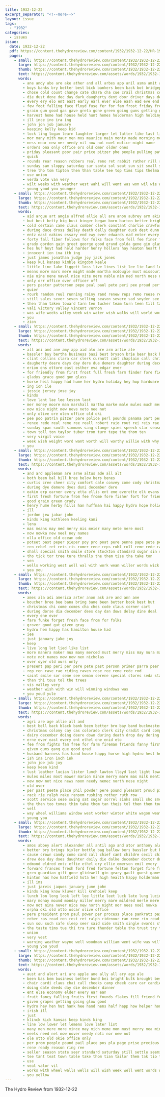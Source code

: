 ```yaml
---
title: 1932-12-22
excerpt_separator: "<!--more-->"
layout: issue
tags:
  - "1932"
categories:
  - issues
issue:
  date: 1932-12-22
  pdf: https://content.thehydroreview.com/content/1932/1932-12-22/HR-1932-12-22.pdf
  pages:
    - small: https://content.thehydroreview.com/content/1932/1932-12-22/small/HR-1932-12-22-01.jpg
      large: https://content.thehydroreview.com/content/1932/1932-12-22/large/HR-1932-12-22-01.jpg
      thumb: https://content.thehydroreview.com/content/1932/1932-12-22/thumbnails/HR-1932-12-22-01.jpg
      text: https://content.thehydroreview.com/assets/words/1932/1932-12-22/HR-1932-12-22-01.txt
      words:
        - ane andy abe are ake ather and all arbes app anil asma amit aba ard ary alfred
        - boys banks bry better best bick bankers been back bot bridgeport but bunch bune beer bitter bring business big boy ber bart baby bassler bag bank buck
        - chose cold count change cate chara cha cue crail christmas cone clay coupe company cote cecil cattle cash chase city claus church cooper cal cashier can che
        - die dust done dec day dark daugherty dent door driver days december daughter deep
        - every ery elo ent east early earl ever else eash ead eve end egg ean
        - few foot falling face floyd fuse fer for fam frost friday frome fred first from floor fail fire fon fakes foo
        - grain gun good gas gave greta gone green going guns getting gum gaye glass given gram gui
        - harvest home had house held hunt homes holderman high holding head huss her hin hatfield has hand hie hone hen huey hay herndon hands houston him henke henry hydro hamons
        - ill ince ino ira ing
        - john jon job january
        - keeping kelly keep kid
        - lock ling logan learn laughter larger let latter like last list loss leonard lied
        - mor many mith maur men mos maurice main monty made morning mors much mules must most money market more miller man meeker may mile monday
        - ness near new ner needy nil now not noel notice night name
        - orders ona only office ors old omer older ones
        - priday pleasant poor pair price pitzer phe people pulling pat pretty policy pasto public person poe pam page plage
        - quick
        - rounds rear reason robbers real reno ret rabbit rather rill rine reach ram rater rain ridenour register
        - sunday sam sloppy saturday sur santa sol seat sun sit small store speech sing smaller sad see stark seen stutzman speak shave side stick seems sled snow sell she second soe stuck school square said staring send seed sewing sale
        - tree tho tom tipton then than table tee top tims tips thelma ticker take toot tear tay tae tat tall tell thi thing tock too town tak thy them telly test tucker the
        - use union
        - verda vote van very
        - wilt weeks with weather west wahi will went was won wil wie winner while work week wei working wit win warm well whit world
        - young youd you younger
    - small: https://content.thehydroreview.com/content/1932/1932-12-22/small/HR-1932-12-22-02.jpg
      large: https://content.thehydroreview.com/content/1932/1932-12-22/large/HR-1932-12-22-02.jpg
      thumb: https://content.thehydroreview.com/content/1932/1932-12-22/thumbnails/HR-1932-12-22-02.jpg
      text: https://content.thehydroreview.com/assets/words/1932/1932-12-22/HR-1932-12-22-02.txt
      words:
        - aid argue art angie alfred allie all are anon aubrey arm akin aus ave andrew arthur ago ates ard ade ater and amend ani age amee
        - but best betty big busi binger began born barton better bright bein ball begin bus back bert bills bles blue bone beer boschert blow ben box bigger baptist business boy been baldwin baldy birth
        - cold certain came claus comber clerk constant charlie crawford come courage carly congress chastain chapel chuck carl city cant can childre candy carol con cutting caddo craig county coffee custer christmas claude cough christ
        - during duce dross dailey death dally daughter duck dest dunn degree deal down deck damp december day
        - entz east eakins essary end ewy ever edwards ead enter every economy
        - forty fall fiber fellows for folks face from fell fee finer fleeman fore frie fred floyd fate fam fear faye full fingers fallen few finger first farm
        - grady gordon gain greet george good grand golda gene gin glass gus german
        - hes hur hoyt had held harder henry hollers hay heaton heart hand happy hoberman harris harders hack husband hell hinton hamilton hold has homes home holderman half hed hunt hoard holiday hatfield him hunting how hydro heen hope her
        - innocent ion ina ith ing
        - just james jonathan judge joy jack jones
        - keep kui kansas kimble kingdom keele
        - little line lake liggett loss live lines list lee lie land longs living logan law lowell lawrence labor life last
        - means more mars mere might made martha mcdougle must missouri man miller magnolia mor mound may march marcie many mers meck much mayor mattie money monday merry minis marie million miles
        - nie nine nene naval nice nite nere nable nim ned north ness nimrod norman night now nee new nen not
        - only orr office over officer off
        - pers pastor patterson pepe peal paul pete peri pee proud perfect poe pullen public privat police pickering people peace perish pape pleasant per past pro power pema pay present president payne pure
        - quier
        - rourk random reul running rainy rand renew reps remo reese rede rave rain rey roy rera reno rams richard river robert rhoades rene rant real rena ree
        - still sales sever seven selling season severe sad snyder see sary strong set saturday sleet scheffer slough school service shaw sons shipp states station sire stand sylvester stove small silence sick sas seme state saint shave smith store setting smiling sam sap she say stockton sir salute session santa sunday spender son
        - then than taken toward tarn ten tucker team turn teen till taylor the table ton thur tee thome them test turns tax tom try thi
        - vali victory valley vincent vernon
        - was wife weeks wiley week win water wish walks will world worlds with wit west winter weather wave wright writer warp weatherford weathers wert way waste walk weiland waters wood while
        - you
        - zion
    - small: https://content.thehydroreview.com/content/1932/1932-12-22/small/HR-1932-12-22-03.jpg
      large: https://content.thehydroreview.com/content/1932/1932-12-22/large/HR-1932-12-22-03.jpg
      thumb: https://content.thehydroreview.com/content/1932/1932-12-22/thumbnails/HR-1932-12-22-03.jpg
      text: https://content.thehydroreview.com/assets/words/1932/1932-12-22/HR-1932-12-22-03.txt
      words:
        - all ani and ane amy app aid alo are arm artie ale
        - bassler buy bertha business basi best bryson brie bear back bring bills bell bright but
        - clint collins clara car clerk curnutt cant chaplain call christmas cash close company coffee cover cost curtis cares con come
        - daugherty deere days day dere due demers daughter during december dunham
        - erion ens ettore east esther eva edgar ever
        - for friendly from first frost full fresh farm finder fore fields fitting fon few fast fortune friends
        - gladys grace good gon glass
        - horse heil happy had hume her hydro holiday hey hop hardware
        - ing ion ile
        - jessie jersey jose jay
        - kinds
        - love lant lae lee lesson last
        - mer money moore man marshall martha marke male mules much merry meme mil market may men mens mae milk
        - now nice night new neve neto nee not
        - only olive ore olen office old oki
        - pee poo patrin pitzer pare police perl pounds panama part pers paper pet peper pleasure peete pump pleasant pete paya pin pepe pope pos price pore peace pere past
        - renee rede real reme ree reall robert raio rout rei reis rae rape ret reber rene roy reel rant roster
        - sunday span south simmons sang stange spies speech star season she standard smith seer sale serene sees sue stockton sincere
        - town toll ton taylor tuber tron turn tepe the thom ten
        - very virgil voice
        - week wish weight word want worth will worthy willie with why write
        - you
    - small: https://content.thehydroreview.com/content/1932/1932-12-22/small/HR-1932-12-22-04.jpg
      large: https://content.thehydroreview.com/content/1932/1932-12-22/large/HR-1932-12-22-04.jpg
      thumb: https://content.thehydroreview.com/content/1932/1932-12-22/thumbnails/HR-1932-12-22-04.jpg
      text: https://content.thehydroreview.com/assets/words/1932/1932-12-22/HR-1932-12-22-04.txt
      words:
        - and ard appleman are arne altus ade all alt
        - both been bal bill bree below bers benes
        - curtis cree cheer city comfort cale convey come cody christmas can clinton
        - during dye demere dyes duni december dere
        - eakin erp earner every etta ellis ent eme everette elk evans
        - first fresh fortune from fee frome fore fisher fort for friends
        - good grain green grady
        - henry hume herby hills han huffman hai happy hydro hope holiday health honor
        - ill
        - jordon jew jabar john
        - kinds king kathleen keeling kani
        - lena
        - mas means may med merry mis meier many mete mere most
        - now nowka new neel ney names
        - olla office old ocean ode
        - poteet past peper pieper poy pro poat pere penne pape pete pedro paton pepe
        - ren rebel ret reis ris romer rene reps ruhl roll reme rede rat ree rott rem rowland rate
        - shall special smith smile store stockton standard sugar sin staple soke spare seed style season say
        - tho tick tor tree ture thralls the them tise tha take ton
        - ven
        - wells working west well wal with work wean willer words wick will way win was wave wish worth
        - yea you
    - small: https://content.thehydroreview.com/content/1932/1932-12-22/small/HR-1932-12-22-05.jpg
      large: https://content.thehydroreview.com/content/1932/1932-12-22/large/HR-1932-12-22-05.jpg
      thumb: https://content.thehydroreview.com/content/1932/1932-12-22/thumbnails/HR-1932-12-22-05.jpg
      text: https://content.thehydroreview.com/assets/words/1932/1932-12-22/HR-1932-12-22-05.txt
      words:
        - ames ala adi america arter anon ask are and ann ane
        - boucher bree bee bana bring bane been better book best but
        - christmas chi come comes cha ches code claus corner cart
        - during dorse dia december dees day dan dows delay dine deal
        - every ene ever
        - fare funke forget fresh face from for folks
        - grover good gut given gray
        - hydro hem happy has hamilton house had
        - iee
        - just january jake joy
        - keep
        - live long let lied like list
        - more manera maker mua many merced must merry miss may mura mail
        - note not names new now nen nicholas
        - over oyer old ours only
        - present pap peri per pere pete past person primer parra peer pankratz perse patron price
        - rop ren rave rae riding raven rose ree rene rede rod
        - saint smile sor seme see seman serene special stores seda standard service sincere saturday start season santa
        - than thi tous tol the trees
        - vis valley very
        - weather wish with win will winning windows was
        - you youd yule
    - small: https://content.thehydroreview.com/content/1932/1932-12-22/small/HR-1932-12-22-06.jpg
      large: https://content.thehydroreview.com/content/1932/1932-12-22/large/HR-1932-12-22-06.jpg
      thumb: https://content.thehydroreview.com/content/1932/1932-12-22/thumbnails/HR-1932-12-22-06.jpg
      text: https://content.thehydroreview.com/assets/words/1932/1932-12-22/HR-1932-12-22-06.txt
      words:
        - agri are age allie all and
        - best bell back black bank been better bro bay band buckmaster box bas bulk bring bors
        - christmas colony cay cas colorado clerk city cradit card company can coffee christ cal chain candies crail chief cat
        - dairy december doing deere down during death drop day dering days dott detter dunnington date
        - erne ever east every ent ethel ene enid eto
        - fee from fights fam free for farm fireman friends fanny first frost
        - given gums gang gue good grad
        - husband harness has hand house happy horse high hydro hest head hole huron holderman had hatfield holder handsome hei harry
        - ish ina iron inch ink
        - john joe job joy
        - keep keen kind
        - lust leather lucian lister lunch lawton lloyd last light lower lie line little
        - mules miles most mower marion mince merry mare mas milk mention miller members man maid mule means market mer mis
        - new now not nice news noon needy nemec north nese night
        - old over
        - per past peete place phil powder pere pound pleasant proud pick pounds peaches point public pint pryor power plenty
        - rack rie ralph rake ransom rushing rother ruth row
        - scott service sese swing sat sugar sorrel sinks small sho smooth shelter span see south salad sale side son summer store sunday set
        - the than too tomas thim take thom tan theis tol then them town
        - vell
        - way wheel williams window west worker winter white wagon weatherford wooden want words works was western worn will well with wear wish
        - young you
    - small: https://content.thehydroreview.com/content/1932/1932-12-22/small/HR-1932-12-22-07.jpg
      large: https://content.thehydroreview.com/content/1932/1932-12-22/large/HR-1932-12-22-07.jpg
      thumb: https://content.thehydroreview.com/content/1932/1932-12-22/thumbnails/HR-1932-12-22-07.jpg
      text: https://content.thehydroreview.com/assets/words/1932/1932-12-22/HR-1932-12-22-07.txt
      words:
        - amos abbey alert alexander all antil ago and ator anthony alway anda ast albert alex are aram
        - better bry brings bixler bottle bag ballew bers bassler but bayer bandy bank business bai been blood bright big bill beans
        - cause crown candy como card call chief cant childre cecil child cleo city carney company christin christ christmas corn cane common cry
        - drew dee day does daughter daily die dalke december doctor during down
        - edmond eldred entz effie ethel ery ellie emerson emil every
        - forward frances fresh ford fred fortune felton forget fire from for fini frank fudge fruits friends
        - gren guardian gift gone glidewell gin geary gault guest games gean gay given gave good george going
        - hinton has how hatfield hota her high health happy holderman henry hamilton hes head hyde home hydro hope hei hal hagin holy harl harm herndon had
        - ill ims
        - just jarvis jaques january june john
        - kinds king know kluver kill krehbiel keep
        - lunch lon long look left lee little leet luck late lung lucius leonard life leh let lie lae lima
        - mary monay mound monday miller merry mare mildred merle mere many mow man more men moore members most mas miss merit
        - now not nina never nice new north night nor nees noel nowka
        - orpha oki old otto oscar olive office
        - pere president prom paul power per process place pankratz past pretty peers pleasant perret paper pure pro pete pot plan pack pain pent pope pop
        - reber ras read ren rest ret ralph ridenour ran rene rin reading red ready ridge reece roll rem ree route ramee roar
        - sun sou such safe sleep seer said side smith single swords stand stone saturday song sass stockton sheffer star speedy special set som she settle suit south snow son sales saxon sale sells speed short see scott
        - the taste timo tue thi tra ture thunder table tho trust try times taro therese tako take ten trees than tee tree turo ton
        - union
        - very vest
        - warning weather wayne well woodman william went wife was williams war weatherford wheat want will worn warkentin welt with won white wind wells
        - young you youd
    - small: https://content.thehydroreview.com/content/1932/1932-12-22/small/HR-1932-12-22-08.jpg
      large: https://content.thehydroreview.com/content/1932/1932-12-22/large/HR-1932-12-22-08.jpg
      thumb: https://content.thehydroreview.com/content/1932/1932-12-22/thumbnails/HR-1932-12-22-08.jpg
      text: https://content.thehydroreview.com/assets/words/1932/1932-12-22/HR-1932-12-22-08.txt
      words:
        - aust and alert ari are apple ane ally all ary age ale
        - been bas bem business better bund bei bright bulk brought best butter boys but buy bassler big
        - chair cardi claus chai call cheeks camp cheek care car candies city ceo christmas company cashier cross cream cash cheer contin candy can cell camera
        - doing date deeds day die december dinner
        - ent else economy elder every ear ean
        - fruit fancy falling fruits first founds flakes fill friend fore fire from friday for fail fine fee
        - given grapes getting going glow good
        - hydro hey hen hut hank hee hand hens half happ how helper honey happy has heres head homa holiday her
        - irish ill
        - just
        - klinck kick kansas keep kinds king
        - line low lower let lemens love later list
        - many men mere more mince may mich meme mon must merry mea minor made money moment miller mets
        - neels need nel now nover needy noti nor new not
        - ole otto old okie office only
        - per prom people pound pail place pos pla page prise precious peaches pee phy price part plane peck peri pere pink pounds
        - rene ready reason ring ree
        - seller season state seer standard saturday still settle seems sale sunday stock store sing seals santa size smith smiles sell spates sager sincere style study sand sire see snow sales stumpe sugar ship
        - tee tant teat town table take thom tian tailor them tak tio than top thea trom the
        - use
        - veal valor vil
        - works with wheel walls wells will wish week well went words wisted
        - you yellow
---
```


The Hydro Review from 1932-12-22

<!--more-->

